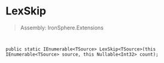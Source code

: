 ﻿

# LexSkip

> Assembly: IronSphere.Extensions



```


public static IEnumerable<TSource> LexSkip<TSource>(this IEnumerable<TSource> source, this Nullable<Int32> count);
```